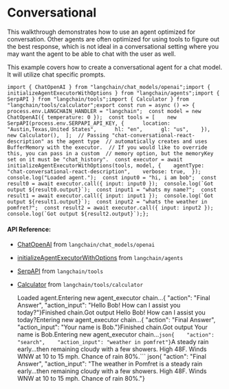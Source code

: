 Conversational
==============

This walkthrough demonstrates how to use an agent optimized for conversation. Other agents are often optimized for using tools to figure out the best response, which is not ideal in a conversational setting where you may want the agent to be able to chat with the user as well.

This example covers how to create a conversational agent for a chat model. It will utilize chat specific prompts.

    import { ChatOpenAI } from "langchain/chat_models/openai";import { initializeAgentExecutorWithOptions } from "langchain/agents";import { SerpAPI } from "langchain/tools";import { Calculator } from "langchain/tools/calculator";export const run = async () => {  process.env.LANGCHAIN_HANDLER = "langchain";  const model = new ChatOpenAI({ temperature: 0 });  const tools = [    new SerpAPI(process.env.SERPAPI_API_KEY, {      location: "Austin,Texas,United States",      hl: "en",      gl: "us",    }),    new Calculator(),  ];  // Passing "chat-conversational-react-description" as the agent type  // automatically creates and uses BufferMemory with the executor.  // If you would like to override this, you can pass in a custom  // memory option, but the memoryKey set on it must be "chat_history".  const executor = await initializeAgentExecutorWithOptions(tools, model, {    agentType: "chat-conversational-react-description",    verbose: true,  });  console.log("Loaded agent.");  const input0 = "hi, i am bob";  const result0 = await executor.call({ input: input0 });  console.log(`Got output ${result0.output}`);  const input1 = "whats my name?";  const result1 = await executor.call({ input: input1 });  console.log(`Got output ${result1.output}`);  const input2 = "whats the weather in pomfret?";  const result2 = await executor.call({ input: input2 });  console.log(`Got output ${result2.output}`);};

#### API Reference:

*   [ChatOpenAI](/docs/api/chat_models_openai/classes/ChatOpenAI) from `langchain/chat_models/openai`
*   [initializeAgentExecutorWithOptions](/docs/api/agents/functions/initializeAgentExecutorWithOptions) from `langchain/agents`
*   [SerpAPI](/docs/api/tools/classes/SerpAPI) from `langchain/tools`
*   [Calculator](/docs/api/tools_calculator/classes/Calculator) from `langchain/tools/calculator`

    Loaded agent.Entering new agent_executor chain...{    "action": "Final Answer",    "action_input": "Hello Bob! How can I assist you today?"}Finished chain.Got output Hello Bob! How can I assist you today?Entering new agent_executor chain...{    "action": "Final Answer",    "action_input": "Your name is Bob."}Finished chain.Got output Your name is Bob.Entering new agent_executor chain...```
json{    "action": "search",    "action_input": "weather in pomfret"}
```A steady rain early...then remaining cloudy with a few showers. High 48F. Winds WNW at 10 to 15 mph. Chance of rain 80%.```
json{    "action": "Final Answer",    "action_input": "The weather in Pomfret is a steady rain early...then remaining cloudy with a few showers. High 48F. Winds WNW at 10 to 15 mph. Chance of rain 80%."}
```Finished chain.Got output The weather in Pomfret is a steady rain early...then remaining cloudy with a few showers. High 48F. Winds WNW at 10 to 15 mph. Chance of rain 80%.